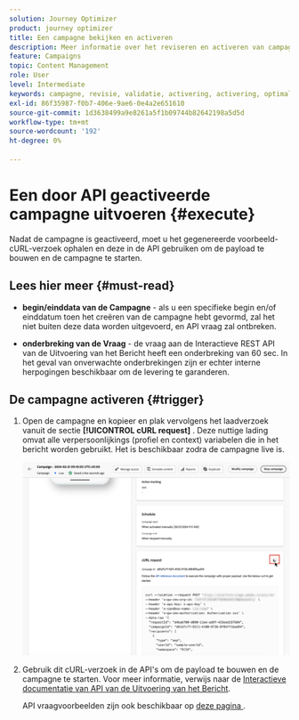 ```yaml
---
solution: Journey Optimizer
product: journey optimizer
title: Een campagne bekijken en activeren
description: Meer informatie over het reviseren en activeren van campagnes in Journey Optimizer
feature: Campaigns
topic: Content Management
role: User
level: Intermediate
keywords: campagne, revisie, validatie, activering, activering, optimaliseren
exl-id: 86f35987-f0b7-406e-9ae6-0e4a2e651610
source-git-commit: 1d3638499a9e8261a5f1b09744b82642198a5d5d
workflow-type: tm+mt
source-wordcount: '192'
ht-degree: 0%

---
```



# Een door API geactiveerde campagne uitvoeren {#execute}

Nadat de campagne is geactiveerd, moet u het gegenereerde voorbeeld-cURL-verzoek ophalen en deze in de API gebruiken om de payload te bouwen en de campagne te starten.

## Lees hier meer {#must-read}

* **begin/einddata van de Campagne** - als u een specifieke begin en/of einddatum toen het creëren van de campagne hebt gevormd, zal het niet buiten deze data worden uitgevoerd, en API vraag zal ontbreken.

* **onderbreking van de Vraag** - de vraag aan de Interactieve REST API van de Uitvoering van het Bericht heeft een onderbreking van 60 sec. In het geval van onverwachte onderbrekingen zijn er echter interne herpogingen beschikbaar om de levering te garanderen.

## De campagne activeren {#trigger}

1. Open de campagne en kopieer en plak vervolgens het laadverzoek vanuit de sectie **[!UICONTROL cURL request]** . Deze nuttige lading omvat alle verpersoonlijkings (profiel en context) variabelen die in het bericht worden gebruikt. Het is beschikbaar zodra de campagne live is.

   ![](assets/api-triggered-curl.png)

1. Gebruik dit cURL-verzoek in de API&#39;s om de payload te bouwen en de campagne te starten. Voor meer informatie, verwijs naar de [&#x200B; Interactieve documentatie van API van de Uitvoering van het Bericht &#x200B;](https://developer.adobe.com/journey-optimizer-apis/references/messaging/#tag/execution).

   API vraagvoorbeelden zijn ook beschikbaar op [&#x200B; deze pagina &#x200B;](https://developer.adobe.com/journey-optimizer-apis/references/messaging-samples/).
